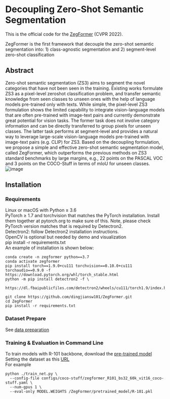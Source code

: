 # Decoupling Zero-Shot Semantic Segmentation
This is the official code for the [ZegFormer](https://arxiv.org/abs/2112.07910) (CVPR 2022).  

ZegFormer is the first framework that decouple the zero-shot semantic segmentation into:   1) class-agnostic segmentation and 2) segment-level zero-shot classification
## Abstract
Zero-shot semantic segmentation (ZS3) aims to segment the novel categories that have not been seen in the training. Existing works formulate ZS3 as a pixel-level zeroshot classification problem, and transfer semantic knowledge from seen classes to unseen ones with the help of language models pre-trained only with texts. While simple, the pixel-level ZS3 formulation shows the limited capability to integrate vision-language models that are often pre-trained with image-text pairs and currently demonstrate great potential for vision tasks. The former task does not involve category information and can be directly transferred to group pixels for unseen classes. The latter task performs at segment-level and provides a natural way to leverage large-scale vision-language models pre-trained with image-text pairs (e.g. CLIP) for ZS3. Based on the decoupling formulation, we propose a simple and effective zero-shot semantic segmentation model, called ZegFormer, which outperforms the previous methods on ZS3 standard benchmarks by large margins, e.g., 22 points on the PASCAL VOC and 3 points on the COCO-Stuff in terms of mIoU for unseen classes.   
![image](https://github.com/dingjiansw101/ZegFormer/raw/main/figures/adeinferenceCOCO.png)
## Installation
### Requirements
Linux or macOS with Python ≥ 3.6  
PyTorch ≥ 1.7 and torchvision that matches the PyTorch installation. Install them together at pytorch.org to make sure of this. Note, please check PyTorch version matches that is required by Detectron2.  
Detectron2: follow Detectron2 installation instructions.  
OpenCV is optional but needed by demo and visualization  
pip install -r requirements.txt  
An example of installation is shown below:  
```
conda create -n zegformer python==3.7  
conda activate zegformer  
pip install torch==1.9.0+cu111 torchvision==0.10.0+cu111 torchaudio==0.9.0 -f https://download.pytorch.org/whl/torch_stable.html  
python -m pip install detectron2 -f \  
  https://dl.fbaipublicfiles.com/detectron2/wheels/cu111/torch1.9/index.html  

git clone https://github.com/dingjiansw101/ZegFormer.git  
cd ZegFormer  
pip install -r requirements.txt  
```  
### Dataset Prepare
See [data preparation](https://github.com/dingjiansw101/ZegFormer/blob/main/datasets/README.md)  
### Training & Evaluation in Command Line  
To train models with R-101 backbone, download the [pre-trained model](https://dl.fbaipublicfiles.com/detectron2/ImageNetPretrained/MSRA/R-101.pkl)   
Setting the dataset as this [URL](https://github.com/dingjiansw101/ZegFormer/blob/main/datasets/README.md)  
For example  
```  
python ./train_net.py \  
  --config-file configs/coco-stuff/zegformer_R101_bs32_60k_vit16_coco-stuff.yaml \  
  --num-gpus 1 \  
  --eval-only MODEL.WEIGHTS /ZegFormer/pretrained_model/R-101.pkl  
```  

